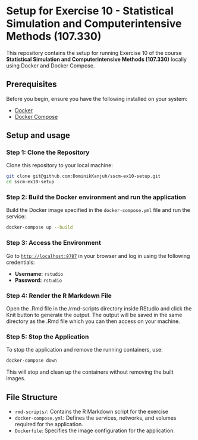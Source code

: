 # Setup for Exercise 10 - Statistical Simulation and Computerintensive Methods (107.330)

This repository contains the setup for running Exercise 10 of the course **Statistical Simulation and Computerintensive Methods (107.330)** locally using Docker and Docker Compose.

## Prerequisites

Before you begin, ensure you have the following installed on your system:

- [Docker](https://www.docker.com/get-started)
- [Docker Compose](https://docs.docker.com/compose/install/)

## Setup and usage

### Step 1: Clone the Repository

Clone this repository to your local machine:

```bash
git clone git@github.com:DominikKanjuh/sscm-ex10-setup.git
cd sscm-ex10-setup
```

### Step 2: Build the Docker environment and run the application

Build the Docker image specified in the `docker-compose.yml` file and run the service:

```bash
docker-compose up --build
```

### Step 3: Access the Environment

Go to [`http://localhost:8787`](http://localhost:8787) in your browser and log in using the following credentials:

- **Username:** `rstudio`
- **Password:** `rstudio`

### Step 4: Render the R Markdown File

Open the .Rmd file in the /rmd-scripts directory inside RStudio and click the Knit button to generate the output. The output will be saved in the same directory as the .Rmd file which you can then access on your machine.

### Step 5: Stop the Application

To stop the application and remove the running containers, use:

```bash
docker-compose down
```

This will stop and clean up the containers without removing the built images.

## File Structure

- `rmd-scripts/`: Contains the R Markdown script for the exercise
- `docker-compose.yml`: Defines the services, networks, and volumes required for the application.
- `Dockerfile`: Specifies the image configuration for the application.
